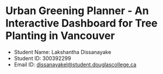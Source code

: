 # Urban Greening Planner - An Interactive Dashboard for Tree Planting in Vancouver

- Student Name: Lakshantha Dissanayake
- Student ID: 300392299
- Email ID: dissanayakel@student.douglascollege.ca